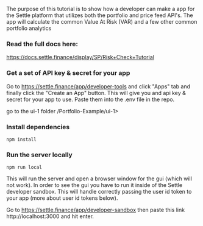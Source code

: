 The purpose of this tutorial is to show how a developer can make a app for the Settle platform that utilizes both the portfolio and price feed API's.  The app will calculate the common Value At Risk (VAR) and a few other common portfolio analytics

### Read the full docs here: 
https://docs.settle.finance/display/SP/Risk+Check+Tutorial


### Get a set of API key & secret for your app
Go to https://settle.finance/app/developer-tools and click "Apps" tab and finally click the "Create an App" button. This will give you and api key & secret for your app to use.  Paste them into the .env file in the repo.

go to the ui-1 folder /Portfolio-Example/ui-1>

### Install dependencies
```
npm install
```

### Run the server locally
```
npm run local
```

This will run the server and open a browser window for the gui (which will not work).  In order to see the gui you have to run it inside of the Settle developer sandbox.  This will handle correctly passing the user id token to your app (more about user id tokens below).

Go to https://settle.finance/app/developer-sandbox then paste this link http://localhost:3000 and hit enter.  

